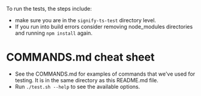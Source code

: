 To run the tests, the steps include:

- make sure you are in the `signify-ts-test` directory level.
- If you run into build errors consider removing node_modules directories and running `npm install` again.

# COMMANDS.md cheat sheet

- See the COMMANDS.md for examples of commands that we've used for testing. It is in the same directory as this README.md file.
- Run `./test.sh --help` to see the available options.
